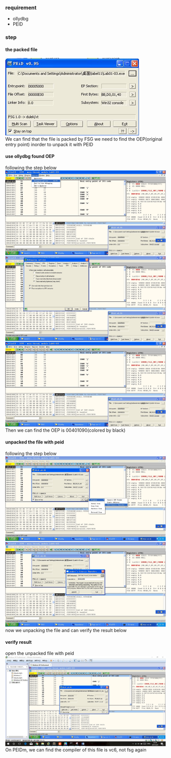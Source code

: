 ### requirement
+ ollydbg
+ PEID

### step
#### the packed file
![](packedSoft.JPG)
<br> We can find that the file is packed by FSG
we need to find the OEP(original entry point) inorder to unpack it with PEID
#### use ollydbg found OEP
following the step below <br>
![](unpacking1.jpg)
<br>
![](unpacking2.jpg)
<br>
![](unpacking3.jpg)
<br>
Then we can find the OEP is 00401090(colored by black)
#### unpacked the file with peid
following the step below <br>
![](unpacking4.jpg)
<br>
![](unpacking5.jpg)
<br>
now we unpacking the file and can verify the result below
#### verify result
open the unpacked file with peid<br>
![](unpacking6.jpg)
<br>
On PEIDm, we can find the compiler of this file is vc6, not fsg again